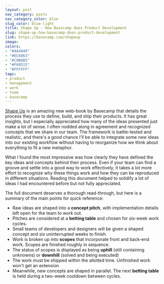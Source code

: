 ```yaml
---
layout: post
nav_category: posts
nav_category_color: blue
slug_color: blue-light
title: Shape Up - How Basecamp does Product Development
slug: shape-up-how-basecamp-does-product-development
link: https://basecamp.com/shapeup
image:
colors:
- "#4A4949"
- "#EC6863"
- "#C9B6B5"
- "#F60515"
- "#FFFFFF"
tags:
- product
- management
- work
- team
- basecamp
---
```


[Shape Up](https://basecamp.com/shapeup) is an amazing new web-book by Basecamp that details the process they use to define, build, and ship their products. It has great insights, but I especially appreciated how many of the ideas presented just make a lot of sense. I often nodded along in agreement and recognized concepts that we share in our team. The framework is battle-tested and realistic, and there's a good chance I'll be able to integrate some new ideas into our existing workflow without having to reorganize how we think about everything to fit a new metaphor.

<!-- more -->

What I found the most impressive was how clearly they have defined the key ideas and concepts behind their process. Even if your team can find a groove and settle into a good way to work effectively, it takes a lot more effort to recognize why these things work and how they can be reproduced in different situations. Reading this document helped to solidify a lot of ideas I had encountered before but not fully appreciated.

The full document deserves a thorough read-through, but here is a summary of the main points for quick reference:

- Raw ideas are shaped into a **concept pitch**, with implementation details left open for the team to work out.
- Pitches are considered at a **betting table** and chosen for six-week work cycles.
- Small teams of developers and designers will be given a shaped concept and six uninterrupted weeks to finish.
- Work is broken up into **scopes** that incorporate front and back-end work. Scopes are finished roughly in sequence.
- The status of scopes is displayed as being **uphill** (still containing unknowns) or **downhill** (solved and being executed)
- The work must be shipped within the allotted time. Unfinished work won't get an extension
- Meanwhile, new concepts are shaped in parallel. The next **betting table** is held during a two-week cooldown between cycles.
